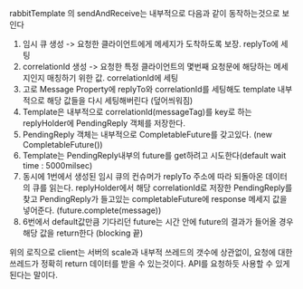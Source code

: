 rabbitTemplate 의 sendAndReceive는 내부적으로 다음과 같이 동작하는것으로 보인다

1. 임시 큐 생성 -> 요청한 클라이언트에게 메세지가 도착하도록 보장. replyTo에 세팅
2. correlationId 생성 -> 요청한 특정 클라이언트의 몇번째 요청문에 해당하는 메세지인지 매칭하기 위한 값. correlationId에 세팅
3. 고로 Message Property에 replyTo와 correlationId를 세팅해도 template 내부적으로 해당 값들을 다시 세팅해버린다 (덮어씌워짐)
4. Template은 내부적으로 correlationId(messageTag)를 key로 하는 replyHolder에 PendingReply 객체를 저장한다.
5. PendingReply 객체는 내부적으로 CompletableFuture를 갖고있다. (new CompletableFuture<Message>())
6. Template는 PendingReply내부의 future를 get하려고 시도한다(default wait time : 5000milsec)
7. 동시에 1번에서 생성된 임시 큐의 컨슈머가 replyTo 주소에 따라 되돌아온 데이터의 큐를 읽는다. replyHolder에서 해당 correlationId로 저장한 PendingReply를 찾고 PendingReply가 들고있는 completableFuture에 response 메세지 값을 넣어준다. (future.complete(message))
8. 6번에서 default값만큼 기다리던 future는 시간 안에 future의 결과가 들어올 경우 해당 값을 return한다 (blocking 끝)

위의 로직으로 client는 서버의 scale과 내부적 쓰레드의 갯수에 상관없이, 요청에 대한 쓰레드가 정확히 return 데이터를 받을 수 있는것이다.
API를 요청하듯 사용할 수 있게된다는 말이다.